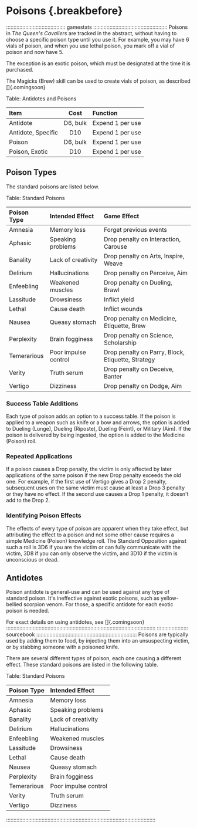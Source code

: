 # Poisons {.breakbefore}

:::::::::::::::::::::::::::::::::::::::: gamestats ::::::::::::::::::::::::::::::::::::::::::::::::::
Poisons in *The Queen's Cavaliers* are tracked in the abstract, without
having to choose a specific poison type until you use it. For example,
you may have 6 vials of poison, and when you use lethal poison, you
mark off a vial of poison and now have 5.

The exception is an exotic poison, which must be designated at the time it is purchased.

The Magicks (Brew) skill can be used to create vials of poison, as described []{.comingsoon}

Table: Antidotes and Poisons

| Item               | Cost     | Function         |
| :----------------- | :------: | :--------------- |
| Antidote           | D6, bulk | Expend 1 per use |
| Antidote, Specific | D10      | Expend 1 per use |
| Poison             | D6, bulk | Expend 1 per use |
| Poison, Exotic     | D10      | Expend 1 per use |

## Poison Types

The standard poisons are listed below.

Table: Standard Poisons

| Poison Type | Intended Effect      | Game Effect                                       |
| :---------- | :------------------- | :------------------------------------------------ |
| Amnesia     | Memory loss          | Forget previous events                            |
| Aphasic     | Speaking problems    | Drop penalty on Interaction, Carouse              |
| Banality    | Lack of creativity   | Drop penalty on Arts, Inspire, Weave              |
| Delirium    | Hallucinations       | Drop penalty on Perceive, Aim                     |
| Enfeebling  | Weakened muscles     | Drop penalty on Dueling, Brawl                    |
| Lassitude   | Drowsiness           | Inflict yield                                     |
| Lethal      | Cause death          | Inflict wounds                                    |
| Nausea      | Queasy stomach       | Drop penalty on Medicine, Etiquette, Brew         |
| Perplexity  | Brain fogginess      | Drop penalty on Science, Scholarship              |
| Temerarious | Poor impulse control | Drop penalty on Parry, Block, Etiquette, Strategy |
| Verity      | Truth serum          | Drop penalty on Deceive, Banter                   |
| Vertigo     | Dizziness            | Drop penalty on Dodge, Aim                        |

### Success Table Additions

Each type of poison adds an option to a success table. If the poison is applied to a 
weapon such as knife or a bow and arrows, the option is added to Dueling (Lunge), Dueling (Riposte),
Dueling (Feint), or Military (Aim). If the poison is delivered by being ingested, the option
is added to the Medicine (Poison) roll.

### Repeated Applications

If a poison causes a Drop penalty, the victim is only affected by later applications of
the same poison if the new Drop penalty exceeds the old one. For example, if the first use of
Vertigo gives a Drop 2 penalty, subsequent uses on the same victim must cause at least
a Drop 3 penalty or they have no effect. If the second use causes a Drop 1 penalty, it
doesn't add to the Drop 2.

### Identifying Poison Effects

The effects of every type of poison are apparent when they take effect, but attributing the
effect to a poison and not some other cause requires a simple Medicine (Poison) knowledge
roll. The Standard Opposition against such a roll is 3D6 if you are the victim or can
fully communicate with the victim, 3D8 if you can only observe the victim, and 3D10 if the
victim is unconscious or dead.

## Antidotes

Poison antidote is general-use and can be used against any type of
standard poison. It's ineffective against exotic poisons, such as
yellow-bellied scorpion venom. For those, a specific antidote for
each exotic poison is needed. 

For exact details on using antidotes, see []{.comingsoon}
:::::::::::::::::::::::::::::::::::::::::::::::::::::::::::::::::::::::::::::::::::::::::::::::::::::
::::::::::::::::::::: sourcebook ::::::::::::::::::::::::::::::::::::::::::::::::::::::::::::::::::::
Poisons are typically used by adding them to food, by injecting them into an unsuspecting victim,
or by stabbing someone with a poisoned knife.

There are several different types of poison, each one causing a different effect. These standard
poisons are listed in the following table.

Table: Standard Poisons

| Poison Type | Intended Effect      |
| :---------- | :------------------- |
| Amnesia     | Memory loss          |
| Aphasic     | Speaking problems    |
| Banality    | Lack of creativity   |
| Delirium    | Hallucinations       |
| Enfeebling  | Weakened muscles     |
| Lassitude   | Drowsiness           |
| Lethal      | Cause death          |
| Nausea      | Queasy stomach       |
| Perplexity  | Brain fogginess      |
| Temerarious | Poor impulse control |
| Verity      | Truth serum          |
| Vertigo     | Dizziness            |

:::::::::::::::::::::::::::::::::::::::::::::::::::::::::::::::::::::::::::::::::::::::::::::::::::::
